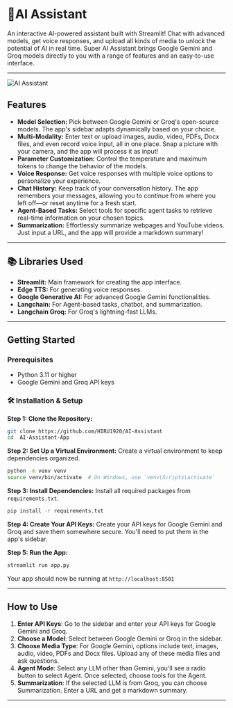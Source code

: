 # 🚀AI Assistant 


An interactive AI-powered assistant built with Streamlit! Chat with advanced models, get voice responses, and upload all kinds of media to unlock the potential of AI in real time. Super AI Assistant brings Google Gemini and Groq models directly to you with a range of features and an easy-to-use interface.

---
![AI Assistant](assets/pic1.jpg)
## Features

- **Model Selection:** Pick between Google Gemini or Groq's open-source models. The app's sidebar adapts dynamically based on your choice.
- **Multi-Modality:** Enter text or upload images, audio, video, PDFs, Docx files, and even record voice input, all in one place. Snap a picture with your camera, and the app will process it as input!
- **Parameter Customization:** Control the temperature and maximum tokens to change the behavior of the models.
- **Voice Response:** Get voice responses with multiple voice options to personalize your experience.
- **Chat History:** Keep track of your conversation history. The app remembers your messages, allowing you to continue from where you left off—or reset anytime for a fresh start.
- **Agent-Based Tasks:** Select tools for specific agent tasks to retrieve real-time information on your chosen topics.
- **Summarization:** Effortlessly summarize webpages and YouTube videos.
Just input a URL, and the app will provide a markdown summary!

---

## 📚 Libraries Used

- **Streamlit:** Main framework for creating the app interface.
- **Edge TTS:** For generating voice responses.
- **Google Generative AI:** For advanced Google Gemini functionalities.
- **Langchain:** For Agent-based tasks, chatbot, and summarization.
- **Langchain Groq:** For Groq's lightning-fast LLMs.

---
## Getting Started
### Prerequisites
- Python 3.11 or higher
- Google Gemini and Groq API keys
 
### 🛠️ Installation & Setup

**Step 1: Clone the Repository:**
```bash
git clone https://github.com/HIRU1920/AI-Assistant
cd  AI-Assistant-App
```

**Step 2: Set Up a Virtual Environment:**
Create a virtual environment to keep dependencies organized.

```bash
python -m venv venv
source venv/bin/activate  # On Windows, use `venv\Scripts\activate`
```

**Step 3: Install Dependencies:**
Install all required packages from `requirements.txt`.

```bash
pip install -r requirements.txt
```

**Step 4: Create Your API Keys:**
Create your API keys for Google Gemini and Groq and save them somewhere secure. You'll need to put them in the app's sidebar.

**Step 5: Run the App:**

```bash
streamlit run app.py
```

Your app should now be running at `http://localhost:8501`

---

##  How to Use
1. **Enter API Keys**: Go to the sidebar and enter your API keys for Google Gemini and Groq.
2. **Choose a Model**: Select between Google Gemini or Groq in the sidebar.
3. **Choose Media Type**: For Google Gemini, options include text, images, audio, video, PDFs and Docx files. Upload any of these media files and ask questions.
4. **Agent Mode**: Select any LLM other than Gemini, you'll see a radio button to select Agent. Once selected, choose tools for the Agent.
5. **Summarization**: If the selected LLM is from Groq, you can choose Summarization. Enter a URL and get a markdown summary.
---

